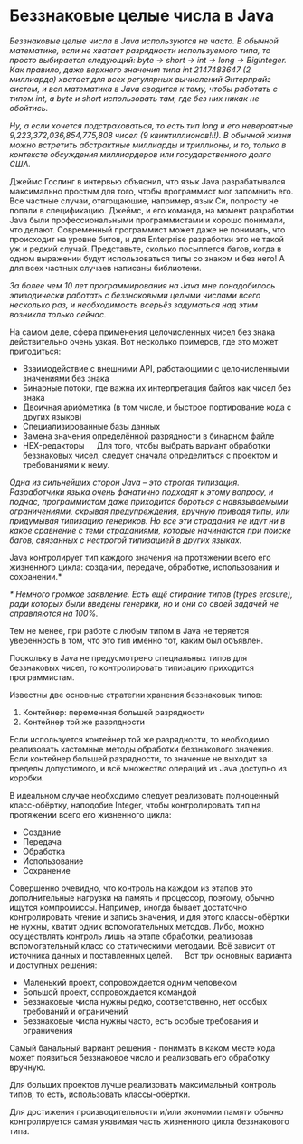 Беззнаковые целые числа в Java
==============================

_Беззнаковые целые числа в Java используются не часто. В обычной математике, если не хватает разрядности используемого типа, то просто выбирается следующий: byte -> short -> int -> long -> BigInteger. Как правило, даже верхнего значения типа int 2147483647 (2 миллиарда) хватает для всех регулярных вычислений Энтерпрайз систем, и вся математика в Java сводится к тому, чтобы работать с типом int, а byte и short использовать там, где без них никак не обойтись._

_Ну, а если хочется подстраховаться, то есть тип long и его невероятные 9,223,372,036,854,775,808 чисел (9 квинтиллионов!!!). В обычной жизни можно встретить абстрактные миллиарды и триллионы, и то, только в контексте обсуждения миллиардеров или государственного долга США._

Джеймс Гослинг в интервью объяснил, что язык Java разрабатывался максимально простым для того, чтобы программист мог запомнить его. Все частные случаи, отягощающие, например, язык Си, попросту не попали в спецификацию. Джеймс, и его команда, на момент разработки Java были профессиональными программистами и хорошо понимали, что делают. Современный программист может даже не понимать, что происходит на уровне битов, и для Enterprise разработки это не такой уж и редкий случай. Представьте, сколько посыплется багов, когда в одном выражении будут использоваться типы со знаком и без него! А для всех частных случаев написаны библиотеки.

_За более чем 10 лет программирования на Java мне понадобилось эпизодически работать с беззнаковыми целыми числами всего несколько раз, и необходимость всерьёз задуматься над этим возникла только сейчас._

На самом деле, сфера применения целочисленных чисел без знака действительно очень узкая. Вот несколько примеров, где это может пригодиться:

*	Взаимодействие с внешними API, работающими с целочисленными значениями без знака
*	Бинарные потоки, где важна их интерпретация байтов как чисел без знака
*	Двоичная арифметика (в том числе, и быстрое портирование кода с других языков)
*	Специализированные базы данных
*	Замена значения определённой разрядности в бинарном файле
*	HEX-редакторы
 
Для того, чтобы выбрать вариант обработки беззнаковых чисел, следует сначала определиться с проектом и требованиями к нему.

_Одна из сильнейших сторон Java – это строгая типизация. Разработчики языка очень фанатично подходят к этому вопросу, и подчас, программистам даже приходится бороться с навязываемыми ограничениями, скрывая предупреждения, вручную приводя типы, или придумывая типизацию генериков. Но все эти страдания не идут ни в какое сравнение с теми страданиями, которые начинаются при поиске багов, связанных с нестрогой типизацией в других языках._

Java контролирует тип каждого значения на протяжении всего его жизненного цикла: создании, передаче, обработке, использовании и сохранении.*

_* Немного громкое заявление. Есть ещё стирание типов (types erasure), ради которых были введены генерики, но и они со своей задачей не справляются на 100%._

Тем не менее, при работе с любым типом в Java не теряется уверенность в том, что это тип именно тот, каким был объявлен.

Поскольку в Java не предусмотрено специальных типов для беззнаковых чисел, то контролировать типизацию приходится программистам.

Известны две основные стратегии хранения беззнаковых типов:

1.	Контейнер: переменная большей разрядности
2.	Контейнер той же разрядности

Если используется контейнер той же разрядности, то необходимо реализовать кастомные методы обработки беззнакового значения. Если контейнер большей разрядности, то значение не выходит за пределы допустимого, и всё множество операций из Java доступно из коробки.

В идеальном случае необходимо следует реализовать полноценный класс-обёртку, наподобие Integer, чтобы контролировать тип на протяжении всего его жизненного цикла: 

*	Создание
*	Передача
*	Обработка
*	Использование
*	Сохранение

Совершенно очевидно, что контроль на каждом из этапов это дополнительные нагрузки на память и процессор, поэтому, обычно ищутся компромиссы. Например, иногда бывает достаточно контролировать чтение и запись значения, и для этого классы-обёртки не нужны, хватит одних вспомогательных методов. Либо, можно осуществлять контроль лишь на этапе обработки, реализовав вспомогательный класс со статическими методами. Всё зависит от источника данных и поставленных целей.
 
Вот три основных варианта и доступных решения:

*	Маленький проект, сопровождается одним человеком
*	Большой проект, сопровождается командой
 *	Беззнаковые числа нужны редко, соответственно, нет особых требований и ограничений
 *	Беззнаковые числа нужны часто, есть особые требования и ограничения

Самый банальный вариант решения - понимать в каком месте кода может появиться беззнаковое число и реализовать его обработку вручную.

Для больших проектов лучше реализовать максимальный контроль типов, то есть, использовать классы-обёртки.

Для достижения производительности и/или экономии памяти обычно контролируется самая уязвимая часть жизненного цикла беззнакового типа.
